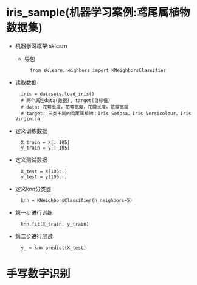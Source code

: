 # iris_sample(机器学习案例:鸢尾属植物数据集)
- 机器学习框架 sklearn
	- 导包

			from sklearn.neighbors import KNeighborsClassifier

- 读取数据

		iris = datasets.load_iris()
		# 两个属性data(数据), target(目标值)
		# data: 花萼长度，花萼宽度，花瓣长度，花瓣宽度
		# target: 三类不同的鸢尾属植物：Iris Setosa，Iris Versicolour，Iris Virginica
- 定义训练数据

		X_train = X[: 105]
		y_train = y[: 105]

- 定义测试数据

		X_test = X[105: ]
		y_test = y[105: ]

- 定义knn分类器

		knn = KNeighborsClassifier(n_neighbors=5)
- 第一步进行训练
	
		knn.fit(X_train, y_train)
- 第二步进行测试

		y_ = knn.predict(X_test)

# 手写数字识别